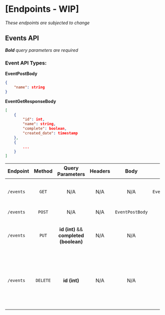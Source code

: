 # [Endpoints - WIP]
_These endpoints are subjected to change_

##  Events API
___Bold__ query parameters are required_

### Event API Types:

__EventPostBody__
```JSON
{
	"name": string
}
```

__EventGetResponseBody__
```JSON
[
	{
		"id": int,
		"name": string,
		"complete": boolean,
		"created_date": timestamp
	},
    {
    	...
    }
]
```

| Endpoint      | Method           | Query Parameters  | Headers | Body | Response | Description | Auth |
| ------------- |:-------------:| :-----:| :-----:| :----:| :-----:| :----:| :---:|
| `/events`      | `GET` | N/A | N/A | N/A | `EventGetResponseBody` | Returns all events `DESC` by created_date | N/A |
| `/events`      | `POST` | N/A | N/A | `EventPostBody` |  `200` success otherwise error | Creates a new event | N/A |
| `/events` | `PUT`     |    __id (int)__  && __completed (boolean)__| N/A | N/A | `200` success otherwise error  | Updates an event complete status by the event ID | N/A |
| `/events`| `DELETE` | __id (int)__ | N/A | N/A | `200` success otherwise error | Deletes an event by its id (this should cascade to all foreign keys associated with this ID) | N/A |